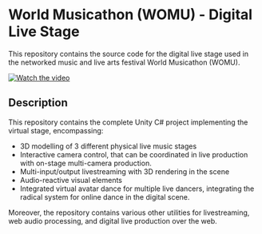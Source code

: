 # World Musicathon (WOMU) - Digital Live Stage

This repository contains the source code for the digital live stage used in the networked music and live arts festival World Musicathon (WOMU).



[![Watch the video](https://img.youtube.com/vi/abcd1234/0.jpg)](https://www.youtube.com/watch?v=H_xOjrV7ccc=2780s)

## Description

This repository contains the complete Unity C# project implementing the virtual stage, encompassing:
- 3D modelling of 3 different physical live music stages
- Interactive camera control, that can be coordinated in live production with on-stage multi-camera production.
- Multi-input/output livestreaming with 3D rendering in the scene
- Audio-reactive visual elements
- Integrated virtual avatar dance for multiple live dancers, integrating the radical system for online dance in the digital scene.

Moreover, the repository contains various other utilities for livestreaming, web audio processing, and digital live production over the web.
